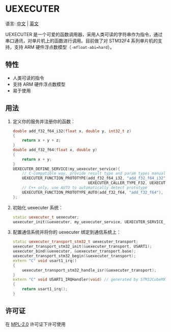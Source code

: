 # UEXECUTER
语言: [中文](README_zh.md) | [英文](README.md)

UEXECUTER 是一个可爱的函数调用器，采用人类可读的字符串作为指令，通过串口通讯，对单片机上的函数进行调用。目前做了对 STM32F4 系列单片机的支持，支持 ARM 硬件浮点数模型（`-mfloat-abi=hard`）。

## 特性
- 人类可读的指令
- 支持 ARM 硬件浮点数模型
- 易于使用

## 用法
1. 定义你的服务并注册你的函数：
   ```cpp
   double add_f32_f64_i32(float x, double y, int32_t z)
   {
       return x + y + z;
   }
   double add_f32_f64(float x, double y)
   {
       return x + y;
   }
   UEXECUTER_DEFINE_SERVICE(my_uexecuter_service){
       // C-compatible way, provide result type and param types manually
       UEXECUTER_FUNCTION_PROTOTYPE(add_f32_f64_i32, "add_f32_f64_i32", UEXECUTER_CALLER_TYPE_F64,
                                    UEXECUTER_CALLER_TYPE_F32, UEXECUTER_CALLER_TYPE_F64, UEXECUTER_CALLER_TYPE_I32), 
       // C++ only, use AUTO to automatically detect prototype
       UEXECUTER_FUNCTION_PROTOTYPE_AUTO(add_f32_f64, "add_f32_f64"),
   };
   ```
2. 初始化 uexecuter 系统：
   ```cpp
   static uexecuter_t uexecuter;
   uexecuter_init(&uexecuter, my_uexecuter_service, UEXECUTER_SERVICE_N_FUNC(my_uexecuter_service));
   ```
3. 配置通信系统并将你的 uexecuter 绑定到通信系统上： 
   ```cpp
   static uexecuter_transport_stm32_t uexecuter_transport;
   uexecuter_transport_stm32_init(&uexecuter_transport, USART1);
   uexecuter_bind(&uexecuter, &uexecuter_transport.base);
   uexecuter_transport_stm32_begin(&uexecuter_transport);
   extern "C" void usart1_irq()
   {
       uexecuter_transport_stm32_handle_isr(&uexecuter_transport);
   }
   extern "C" void USART1_IRQHandler(void) // generated by STM32CubeMX, usually in stm32f4xx_it.c
   {
       return usart1_irq();
   }
   ```

## 许可证
在 [MPL-2.0](./LICENSE) 许可证下许可使用